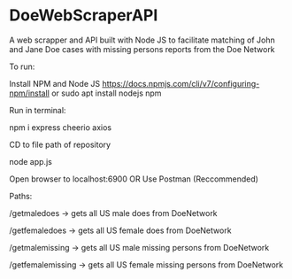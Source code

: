 # DoeWebScraperAPI

A web scrapper and API built with Node JS to facilitate matching of John and Jane Doe cases with missing persons reports from the Doe Network

To run:

Install NPM and Node JS https://docs.npmjs.com/cli/v7/configuring-npm/install or sudo apt install nodejs npm 

Run in terminal:

npm i express cheerio axios

CD to file path of repository 

node app.js 

Open browser to localhost:6900 OR Use Postman (Reccommended)

Paths:

/getmaledoes -> gets all US male does from DoeNetwork

/getfemaledoes -> gets all US female does from DoeNetwork

/getmalemissing -> gets all US male missing persons from DoeNetwork

/getfemalemissing -> gets all US female missing persons from DoeNetwork


